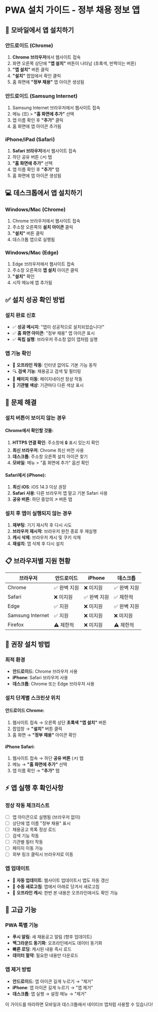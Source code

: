 # PWA 설치 가이드 - 정부 채용 정보 앱

## 📱 모바일에서 앱 설치하기

### 안드로이드 (Chrome)
1. **Chrome 브라우저**에서 웹사이트 접속
2. 화면 오른쪽 상단에 **"앱 설치"** 버튼이 나타남 (초록색, 반짝이는 버튼)
3. **"앱 설치"** 버튼 클릭
4. **"설치"** 팝업에서 확인 클릭
5. 홈 화면에 **"정부 채용"** 앱 아이콘 생성됨

### 안드로이드 (Samsung Internet)
1. Samsung Internet 브라우저에서 웹사이트 접속
2. 메뉴 (☰) > **"홈 화면에 추가"** 선택
3. 앱 이름 확인 후 **"추가"** 클릭
4. 홈 화면에 앱 아이콘 추가됨

### iPhone/iPad (Safari)
1. **Safari 브라우저**에서 웹사이트 접속
2. 하단 공유 버튼 (↗️) 탭
3. **"홈 화면에 추가"** 선택
4. 앱 이름 확인 후 **"추가"** 탭
5. 홈 화면에 앱 아이콘 생성됨

## 💻 데스크톱에서 앱 설치하기

### Windows/Mac (Chrome)
1. Chrome 브라우저에서 웹사이트 접속
2. 주소창 오른쪽의 **설치 아이콘** 클릭
3. **"설치"** 버튼 클릭
4. 데스크톱 앱으로 실행됨

### Windows/Mac (Edge)
1. Edge 브라우저에서 웹사이트 접속
2. 주소창 오른쪽의 **앱 설치** 아이콘 클릭
3. **"설치"** 확인
4. 시작 메뉴에 앱 추가됨

## ✅ 설치 성공 확인 방법

### 설치 완료 신호
- ✅ **성공 메시지**: "앱이 성공적으로 설치되었습니다!"
- ✅ **홈 화면 아이콘**: "정부 채용" 앱 아이콘 표시
- ✅ **독립 실행**: 브라우저 주소창 없이 앱처럼 실행

### 앱 기능 확인
- 📱 **오프라인 작동**: 인터넷 없어도 기본 기능 동작
- 🔍 **검색 기능**: 채용공고 검색 및 필터링
- 📄 **페이지 이동**: 페이지네이션 정상 작동
- 🎨 **기관별 색상**: 기관마다 다른 색상 표시

## 🔧 문제 해결

### 설치 버튼이 보이지 않는 경우

#### Chrome에서 확인할 것들:
1. **HTTPS 연결 확인**: 주소창에 🔒 표시 있는지 확인
2. **최신 브라우저**: Chrome 최신 버전 사용
3. **데스크톱**: 주소창 오른쪽 설치 아이콘 찾기
4. **모바일**: 메뉴 > "홈 화면에 추가" 옵션 확인

#### Safari에서 (iPhone):
1. **최신 iOS**: iOS 14.3 이상 권장
2. **Safari 사용**: 다른 브라우저 앱 말고 기본 Safari 사용
3. **공유 버튼**: 하단 중앙의 ↗️ 버튼 탭

### 설치 후 앱이 실행되지 않는 경우
1. **재부팅**: 기기 재시작 후 다시 시도
2. **브라우저 재시작**: 브라우저 완전 종료 후 재실행
3. **캐시 삭제**: 브라우저 캐시 및 쿠키 삭제
4. **재설치**: 앱 삭제 후 다시 설치

## 📋 브라우저별 지원 현황

| 브라우저 | 안드로이드 | iPhone | 데스크톱 |
|---------|----------|--------|----------|
| Chrome | ✅ 완벽 지원 | ❌ 미지원 | ✅ 완벽 지원 |
| Safari | ❌ 미지원 | ✅ 완벽 지원 | ✅ 제한적 |
| Edge | ✅ 지원 | ❌ 미지원 | ✅ 완벽 지원 |
| Samsung Internet | ✅ 지원 | ❌ 미지원 | ❌ 미지원 |
| Firefox | ⚠️ 제한적 | ❌ 미지원 | ⚠️ 제한적 |

## 🎯 권장 설치 방법

### 최적 환경
- **안드로이드**: Chrome 브라우저 사용
- **iPhone**: Safari 브라우저 사용  
- **데스크톱**: Chrome 또는 Edge 브라우저 사용

### 설치 단계별 스크린샷 위치

#### 안드로이드 Chrome:
1. 웹사이트 접속 → 오른쪽 상단 **초록색 "앱 설치"** 버튼
2. 팝업창 → **"설치"** 버튼 클릭
3. 홈 화면 → **"정부 채용"** 아이콘 확인

#### iPhone Safari:
1. 웹사이트 접속 → 하단 **공유 버튼** (↗️) 탭
2. 메뉴 → **"홈 화면에 추가"** 선택
3. 앱 이름 확인 → **"추가"** 탭

## ⚡ 앱 실행 후 확인사항

### 정상 작동 체크리스트
- [ ] 앱 아이콘으로 실행됨 (브라우저 없이)
- [ ] 상단에 앱 이름 "정부 채용" 표시
- [ ] 채용공고 목록 정상 로드
- [ ] 검색 기능 작동
- [ ] 기관별 필터 작동
- [ ] 페이지 이동 가능
- [ ] 외부 링크 클릭시 브라우저로 이동

### 앱 업데이트
- 📱 **자동 업데이트**: 웹사이트 업데이트시 앱도 자동 갱신
- 🔄 **수동 새로고침**: 앱에서 아래로 당겨서 새로고침
- 💾 **오프라인 캐시**: 한번 본 내용은 오프라인에서도 확인 가능

## 🚀 고급 기능

### PWA 특별 기능
- **푸시 알림**: 새 채용공고 알림 (향후 업데이트)
- **백그라운드 동기화**: 오프라인에서도 데이터 동기화
- **빠른 로딩**: 캐시된 내용 즉시 로드
- **데이터 절약**: 필요한 내용만 다운로드

### 앱 제거 방법
- **안드로이드**: 앱 아이콘 길게 누르기 → "제거"
- **iPhone**: 앱 아이콘 길게 누르기 → "앱 제거"
- **데스크톱**: 앱 실행 → 설정 메뉴 → "제거"

이 가이드를 따라하면 모바일과 데스크톱에서 네이티브 앱처럼 사용할 수 있습니다!
